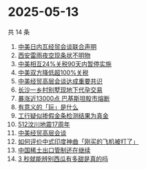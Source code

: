 # 2025-05-13

共 14 条

<!-- BEGIN -->
<!-- 最后更新时间 Tue May 13 2025 04:23:55 GMT+0800 (China Standard Time) -->

1. [中美日内瓦经贸会谈联合声明](https://www.zhihu.com/search?q=%E4%B8%AD%E7%BE%8E%E6%97%A5%E5%86%85%E7%93%A6%E7%BB%8F%E8%B4%B8%E4%BC%9A%E8%B0%88%E8%81%94%E5%90%88%E5%A3%B0%E6%98%8E)
1. [西安雷雨夜空现条状不明物](https://www.zhihu.com/search?q=%E8%A5%BF%E5%AE%89%E9%9B%B7%E9%9B%A8%E5%A4%9C%E7%A9%BA%E7%8E%B0%E6%9D%A1%E7%8A%B6%E4%B8%8D%E6%98%8E%E7%89%A9)
1. [中美相互24%关税90天内暂停实施](https://www.zhihu.com/search?q=%E4%B8%AD%E7%BE%8E%E7%9B%B8%E4%BA%9224%25%E5%85%B3%E7%A8%8E90%E5%A4%A9%E5%86%85%E6%9A%82%E5%81%9C%E5%AE%9E%E6%96%BD)
1. [中美双方降低超100%关税](https://www.zhihu.com/search?q=%E4%B8%AD%E7%BE%8E%E5%8F%8C%E6%96%B9%E9%99%8D%E4%BD%8E%E8%B6%85100%25%E5%85%B3%E7%A8%8E)
1. [中美经贸高层会谈达成重要共识](https://www.zhihu.com/search?q=%E4%B8%AD%E7%BE%8E%E7%BB%8F%E8%B4%B8%E9%AB%98%E5%B1%82%E4%BC%9A%E8%B0%88%E8%BE%BE%E6%88%90%E9%87%8D%E8%A6%81%E5%85%B1%E8%AF%86)
1. [长沙一乡村别墅现地下代孕交易](https://www.zhihu.com/search?q=%E9%95%BF%E6%B2%99%E4%B8%80%E4%B9%A1%E6%9D%91%E5%88%AB%E5%A2%85%E7%8E%B0%E5%9C%B0%E4%B8%8B%E4%BB%A3%E5%AD%95%E4%BA%A4%E6%98%93)
1. [暴涨近13000点 巴基斯坦股市熔断](https://www.zhihu.com/search?q=%E6%9A%B4%E6%B6%A8%E8%BF%9113000%E7%82%B9%20%E5%B7%B4%E5%9F%BA%E6%96%AF%E5%9D%A6%E8%82%A1%E5%B8%82%E7%86%94%E6%96%AD)
1. [有意义的「玩」是什么](https://www.zhihu.com/search?q=%E6%9C%89%E6%84%8F%E4%B9%89%E7%9A%84%E3%80%8C%E7%8E%A9%E3%80%8D%E6%98%AF%E4%BB%80%E4%B9%88)
1. [工行疑似掺假金条检测结果为真金](https://www.zhihu.com/search?q=%E5%B7%A5%E8%A1%8C%E7%96%91%E4%BC%BC%E6%8E%BA%E5%81%87%E9%87%91%E6%9D%A1%E6%A3%80%E6%B5%8B%E7%BB%93%E6%9E%9C%E4%B8%BA%E7%9C%9F%E9%87%91)
1. [512汶川地震17周年](https://www.zhihu.com/search?q=512%E6%B1%B6%E5%B7%9D%E5%9C%B0%E9%9C%8717%E5%91%A8%E5%B9%B4)
1. [中美经贸高层会谈](https://www.zhihu.com/search?q=%E4%B8%AD%E7%BE%8E%E7%BB%8F%E8%B4%B8%E9%AB%98%E5%B1%82%E4%BC%9A%E8%B0%88)
1. [如何评价中式印度神曲「刚买的飞机被打了」](https://www.zhihu.com/search?q=%E5%A6%82%E4%BD%95%E8%AF%84%E4%BB%B7%E4%B8%AD%E5%BC%8F%E5%8D%B0%E5%BA%A6%E7%A5%9E%E6%9B%B2%E3%80%8C%E5%88%9A%E4%B9%B0%E7%9A%84%E9%A3%9E%E6%9C%BA%E8%A2%AB%E6%89%93%E4%BA%86%E3%80%8D)
1. [中国稀土出口管制还在继续](https://www.zhihu.com/search?q=%E4%B8%AD%E5%9B%BD%E7%A8%80%E5%9C%9F%E5%87%BA%E5%8F%A3%E7%AE%A1%E5%88%B6%E8%BF%98%E5%9C%A8%E7%BB%A7%E7%BB%AD)
1. [3 秒就能辨别西瓜有多甜是真的吗](https://www.zhihu.com/search?q=3%20%E7%A7%92%E5%B0%B1%E8%83%BD%E8%BE%A8%E5%88%AB%E8%A5%BF%E7%93%9C%E6%9C%89%E5%A4%9A%E7%94%9C%E6%98%AF%E7%9C%9F%E7%9A%84%E5%90%97)

<!-- END -->
